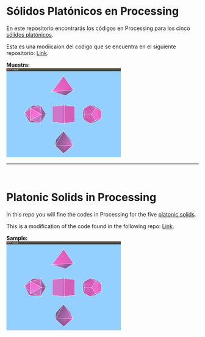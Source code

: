 <h1>Sólidos Platónicos en Processing</h1>
<p>En este repositorio encontrarás los códigos en Processing para los cinco <a href="https://es.wikipedia.org/wiki/S%C3%B3lidos_plat%C3%B3nicos">sólidos platónicos</a>.</p>
<p>Esta es una modiicaion del codigo que se encuentra en el siguiente repositorio: <a href="https://github.com/jpcarrascal/ProcessingPlatonicSolids">Link</a>.</p>

<strong>Muestra:</strong>
<br>
<img width="300px" src="sample-image.png">
<br>
<hr>
<br>
<h1>Platonic Solids in Processing</h1>
<p>In this repo you will fine the codes in Processing for the five <a href="https://en.wikipedia.org/wiki/Platonic_solid">platonic solids</a>.</p>
<p>This is a modification of the code found in the following repo: <a href="https://github.com/jpcarrascal/ProcessingPlatonicSolids">Link</a>.</p>

<strong>Sample:</strong>
<br>
<img width="300px" src="sample-image.png">